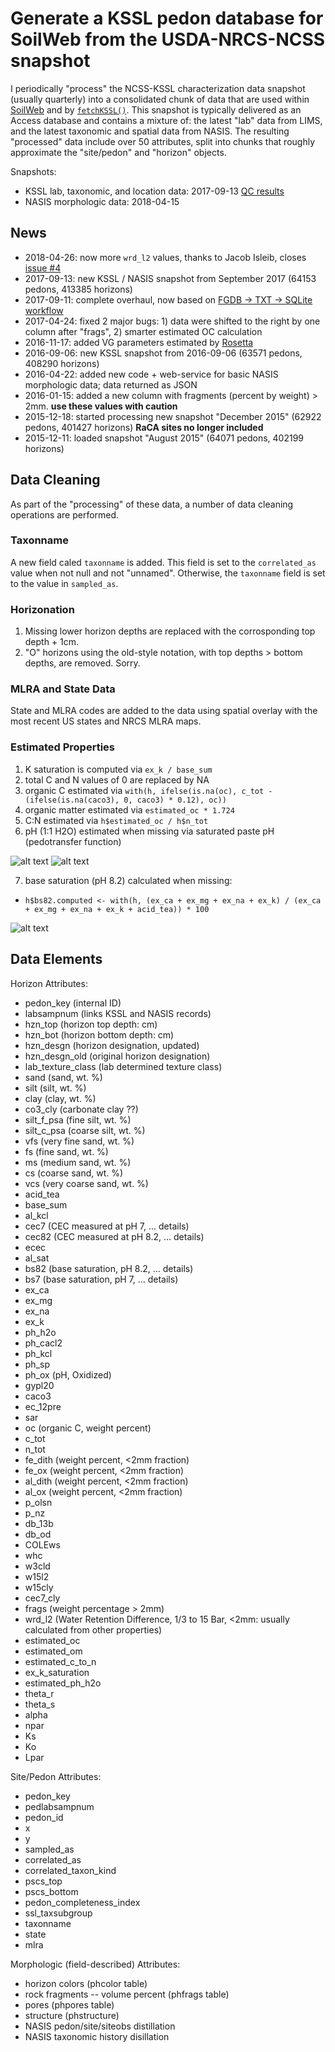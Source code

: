 # Generate a KSSL pedon database for SoilWeb from the USDA-NRCS-NCSS snapshot

I periodically "process" the NCSS-KSSL characterization data snapshot (usually quarterly) into a consolidated chunk of data that are used within [SoilWeb](casoilresource.lawr.ucdavis.edu/sde/?series=auburn) and by [`fetchKSSL()`](http://ncss-tech.github.io/AQP/soilDB/KSSL-demo.html). This snapshot is typically delivered as an Access database and contains a mixture of: the latest "lab" data from LIMS, and the latest taxonomic and spatial data from NASIS. The resulting "processed" data include over 50 attributes, split into chunks that roughly approximate the "site/pedon" and "horizon" objects.

Snapshots:
 * KSSL lab, taxonomic, and location data: 2017-09-13 [QC results](https://github.com/dylanbeaudette/process-kssl-snapshot/tree/master/QC)
 * NASIS morphologic data: 2018-04-15

## News
* 2018-04-26: now more `wrd_l2` values, thanks to Jacob Isleib, closes [issue #4](https://github.com/dylanbeaudette/process-kssl-snapshot/issues/4)
* 2017-09-13: new KSSL / NASIS snapshot from September 2017 (64153 pedons, 413385 horizons)
* 2017-09-11: complete overhaul, now based on [FGDB -> TXT -> SQLite workflow](https://github.com/ncss-tech/lab-data-delivery/)
* 2017-04-24: fixed 2 major bugs: 1) data were shifted to the right by one column after "frags", 2) smarter estimated OC calculation
* 2016-11-17: added VG parameters estimated by [Rosetta](https://www.ars.usda.gov/pacific-west-area/riverside-ca/us-salinity-laboratory/docs/)
* 2016-09-06: new KSSL snapshot from 2016-09-06 (63571 pedons, 408290 horizons)
* 2016-04-22: added new code + web-service for basic NASIS morphologic data; data returned as JSON
* 2016-01-15: added a new column with fragments (percent by weight) > 2mm. **use these values with caution**
* 2015-12-18: started processing new snapshot "December 2015" (62922 pedons, 401427 horizons) **RaCA sites no longer included**
* 2015-12-11: loaded snapshot "August 2015" (64071 pedons, 402199 horizons)

## Data Cleaning
As part of the "processing" of these data, a number of data cleaning operations are performed.

### Taxonname
A new field caled `taxonname` is added. This field is set to the `correlated_as` value when not null and not "unnamed". Otherwise, the `taxonname` field is set to the value in `sampled_as`. 


### Horizonation
1. Missing lower horizon depths are replaced with the corrosponding top depth + 1cm.
2. "O" horizons using the old-style notation, with top depths > bottom depths, are removed. Sorry.


### MLRA and State Data
State and MLRA codes are added to the data using spatial overlay with the most recent US states and NRCS MLRA maps.

### Estimated Properties
1. K saturation is computed via `ex_k / base_sum`
2. total C and N values of 0 are replaced by NA
3. organic C estimated via `with(h, ifelse(is.na(oc), c_tot - (ifelse(is.na(caco3), 0, caco3) * 0.12), oc))`
4. organic matter estimated via `estimated_oc * 1.724`
5. C:N estimated via `h$estimated_oc / h$n_tot`
6. pH (1:1 H2O) estimated when missing via saturated paste pH (pedotransfer function)

![alt text](figures/ph-1-to-1-water-vs-sat-paste.png)
![alt text](figures/ph-1-to-1-water-vs-sat-paste-predictions.png)

7. base saturation (pH 8.2) calculated when missing: 
 + `h$bs82.computed <- with(h, (ex_ca + ex_mg + ex_na + ex_k) / (ex_ca + ex_mg + ex_na + ex_k + acid_tea)) * 100`

![alt text](figures/measured-vs-computed-bs82.png)

## Data Elements
Horizon Attributes:

  * pedon_key (internal ID)
  * labsampnum (links KSSL and NASIS records)
  * hzn_top (horizon top depth: cm)
  * hzn_bot (horizon bottom depth: cm)
  * hzn_desgn (horizon designation, updated)
  * hzn_desgn_old (original horizon designation)
  * lab_texture_class (lab determined texture class)
  * sand (sand, wt. %)
  * silt (silt, wt. %)
  * clay (clay, wt. %)
  * co3_cly (carbonate clay ??)
  * silt_f_psa (fine silt, wt. %)
  * silt_c_psa (coarse silt, wt. %)
  * vfs (very fine sand, wt. %)
  * fs (fine sand, wt. %)
  * ms (medium sand, wt. %)
  * cs (coarse sand, wt. %)
  * vcs (very coarse sand, wt. %)
  * acid_tea
  * base_sum
  * al_kcl
  * cec7 (CEC measured at pH 7, ... details)
  * cec82 (CEC measured at pH 8.2, ... details)
  * ecec
  * al_sat
  * bs82 (base saturation, pH 8.2, ... details)
  * bs7 (base saturation, pH 7, ... details)
  * ex_ca
  * ex_mg
  * ex_na
  * ex_k
  * ph_h2o
  * ph_cacl2
  * ph_kcl
  * ph_sp
  * ph_ox (pH, Oxidized)
  * gypl20
  * caco3
  * ec_12pre
  * sar
  * oc (organic C, weight percent)
  * c_tot
  * n_tot
  * fe_dith (weight percent, <2mm fraction)
  * fe_ox (weight percent, <2mm fraction)
  * al_dith (weight percent, <2mm fraction)
  * al_ox (weight percent, <2mm fraction) 
  * p_olsn
  * p_nz
  * db_13b
  * db_od
  * COLEws
  * whc
  * w3cld
  * w15l2
  * w15cly
  * cec7_cly
  * frags (weight percentage > 2mm)
  * wrd_l2 (Water Retention Difference, 1/3 to 15 Bar, <2mm: usually calculated from other properties)
  * estimated_oc
  * estimated_om
  * estimated_c_to_n
  * ex_k_saturation
  * estimated_ph_h2o
  * theta_r
  * theta_s
  * alpha
  * npar
  * Ks
  * Ko
  * Lpar


Site/Pedon Attributes:

  * pedon_key
  * pedlabsampnum
  * pedon_id
  * x
  * y
  * sampled_as
  * correlated_as
  * correlated_taxon_kind
  * pscs_top
  * pscs_bottom
  * pedon_completeness_index
  * ssl_taxsubgroup
  * taxonname
  * state
  * mlra


Morphologic (field-described) Attributes:

  * horizon colors (phcolor table)
  * rock fragments -- volume percent (phfrags table)
  * pores (phpores table)
  * structure (phstructure)
  * NASIS pedon/site/siteobs distillation
  * NASIS taxonomic history disillation



